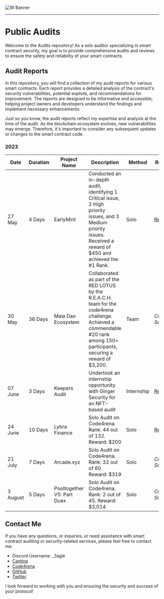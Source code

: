 ![W Banner](https://github.com/0x3agle/audits/assets/91771249/af9f040c-e889-42c2-9bae-3b71959025a1)

---
# Public Audits
Welcome to the Audits repository! As a solo auditor specializing in smart contract security, my goal is to provide comprehensive audits and reviews to ensure the safety and reliability of your smart contracts.

## Audit Reports

In this repository, you will find a collection of my audit reports for various smart contracts. Each report provides a detailed analysis of the contract's security vulnerabilities, potential exploits, and recommendations for improvement. The reports are designed to be informative and accessible, helping project owners and developers understand the findings and implement necessary enhancements.

Just so you know, the audit reports reflect my expertise and analysis at the time of the audit. As the blockchain ecosystem evolves, new vulnerabilities may emerge. Therefore, it's important to consider any subsequent updates or changes to the smart contract code.

### 2023
|Date|Duration|Project Name|Description|Method|Report|
|---|---|---|---|---|---|
|27 May|4 Days|EarlyMint|Conducted an in-depth audit, identifying 1 Critical issue, 2 High priority issues, and 3 Medium priority issues. Received a reward of $450 and achieved the #1 Rank.|Solo|[Report](https://github.com/0x3agle/audits/blob/main/solo/EarlyMint.md)|
|30 May|36 Days|Maia Dao Ecosystem|Collaborated as part of the RED LOTUS by the R.E.A.C.H. team for the code4rena challenge. Achieved a commendable #20 rank among 150+ participants, securing a reward of $3,200.|Team|_Coming Soon_|
|07 June|3 Days|Keepers Audit| Undertook an internship opportunity with Ginger Security for an NFT-based audit|Internship|[Report](https://www.priyamsoni.com/_files/ugd/33a2e5_ced27d705465460a9cd39ab5d9f89098.pdf)|
|24 June|10 Days|Lybra Finance| Solo Audit on Code4rena. Rank: 44 out of 132. Reward: $200|Solo|[Report](https://github.com/code-423n4/2023-06-lybra-findings/issues/765)|
|21 July|7 Days|Arcade.xyz| Solo Audit on Code4rena. Rank: 32 out of 60. Reward: $319|Solo|_Coming Soon_|
|3 August|5 Days|Pooltogether V5: Part Duex| Solo Audit on Code4rena. Rank: 2 out of 45. Reward: $3,014|Solo|_Coming Soon_|



## Contact Me

If you have any questions, or inquiries, or need assistance with smart contract auditing or security-related services, please feel free to contact me:

- Discord Username: _3agle
- [Cantina](https://cantina.xyz/u/3agle)
- [Code4rena](https://code4rena.com/@3agle)
- [GitHub](https://github.com/0x3agle)
- [Twitter](https://twitter.com/X3agleX)


I look forward to working with you and ensuring the security and success of your protocol!
